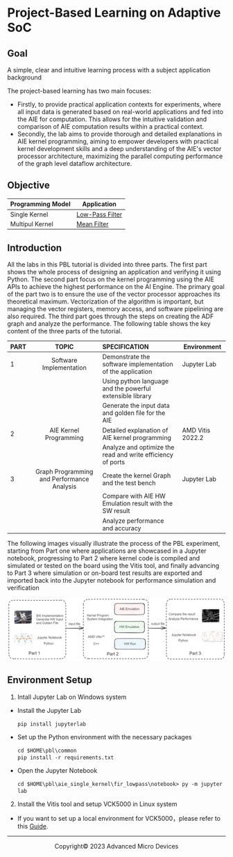 # Project-Based Learning on Adaptive SoC

## Goal

 A simple, clear and intuitive learning process with a subject application background

The project-based learning has two main focuses:

* Firstly, to provide practical application contexts for experiments, where all input data is generated based on real-world applications and fed into the AIE for computation. This allows for the intuitive validation and comparison of AIE computation results within a practical context.
* Secondly, the lab aims to provide thorough and detailed explanations in AIE kernel programming, aiming to empower developers with practical kernel development skills and a deep understanding of the AIE's vector processor architecture, maximizing the parallel computing performance of the graph level dataflow architecture.

## Objective

| Programming Model | Application                                               |
| ----------------- | --------------------------------------------------------- |
| Single Kernel     | [Low-Pass Filter](./aie_single_kernel/fir_lowpass/readme.md) |
| Multipul Kernel   | [Mean Filter](./aie_multi_kernel/fir_interconnect/readme.md) |

## Introduction

All the labs in this PBL tutorial is divided into three parts. The first part shows the whole process of designing an application and verifying it using Python. The second part focus on the kernel programming using the AIE APIs to achieve the highest performance on the AI Engine. The primary goal of the part two is to ensure the use of the vector processor approaches its theoretical maximum. Vectorization of the algorithm is important, but managing the vector registers, memory access, and software pipelining are also required. The third part goes through the steps on creating the ADF graph and analyze the performance. The following table shows the key content of the three parts of the tutorial.

| PART |                   TOPIC                   | SPECIFICATION                                               | Environment      |
| ---- | :----------------------------------------: | :---------------------------------------------------------- | ---------------- |
| 1    |          Software Implementation          | Demonstrate the software implementation of the application  | Jupyter Lab      |
|      |                                            | Using python language and the powerful extensible library   |                  |
|      |                                            | Generate the input data and golden file for the AIE         |                  |
| 2    |           AIE Kernel Programming           | Detailed explanation of AIE kernel programming              | AMD Vitis 2022.2 |
|      |                                            | Analyze and optimize the read and write efficiency of ports |                  |
| 3    | Graph Programming and Performance Analysis | Create the kernel Graph and the test bench                  | Jupyter Lab      |
|      |                                            | Compare with AIE HW Emulation result with the SW result     |                  |
|      |                                            | Analyze performance and accuracy                            |                  |

The following images visually illustrate the process of the PBL experiment, starting from Part one where applications are showcased in a Jupyter notebook, progressing to Part 2 where kernel code is compiled and simulated or tested on the board using the Vitis tool, and finally advancing to Part 3 where simulation or on-board test results are exported and imported back into the Jupyter notebook for performance simulation and verification

![diagram](image/diagram.png)

## Environment Setup

1. Intall Jupyter Lab on Windows system

* Install the Jupyter Lab

  ```
  pip install jupyterlab
  ```
* Set up the Python environment with the necessary packages

  ```
  cd $HOME\pbl\common
  pip install -r requirements.txt
  ```
* Open the Jupyter Notebook

  ```
  cd $HOME\pbl\aie_single_kernel\fir_lowpass\notebook> py -m jupyter lab
  ```

2. Install the Vitis tool and setup VCK5000 in Linux system

* If you want to set up a local environment for VCK5000，please refer to this [Guide](../docs/setup_local_computer.md).

---

<p align="center">Copyright© 2023 Advanced Micro Devices</p>
